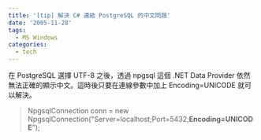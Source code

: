 ```yaml
---
title: '[tip] 解決 C# 連結 PostgreSQL 的中文問題'
date: '2005-11-28'
tags:
  - MS Windows
categories:
  - tech
---
```

在 PostgreSQL 選擇 UTF-8 之後，透過 npgsql 這個 .NET Data Provider 依然無法正確的顯示中文。這時後只要在連線參數中加上 Encoding=UNICODE 就可以解決。  
  

> NpgsqlConnection conn = new NpgsqlConnection("Server=localhost;Port=5432;**Encoding=UNICODE**");